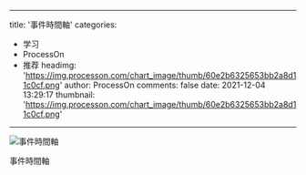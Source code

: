 
---
title: '事件時間軸'
categories: 
 - 学习
 - ProcessOn
 - 推荐
headimg: 'https://img.processon.com/chart_image/thumb/60e2b6325653bb2a8d11c0cf.png'
author: ProcessOn
comments: false
date: 2021-12-04 13:29:17
thumbnail: 'https://img.processon.com/chart_image/thumb/60e2b6325653bb2a8d11c0cf.png'
---

<div>   
<img class="thumb" alt="事件時間軸" src="https://img.processon.com/chart_image/thumb/60e2b6325653bb2a8d11c0cf.png" referrerpolicy="no-referrer">
<p>事件時間軸</p>  
</div>
            